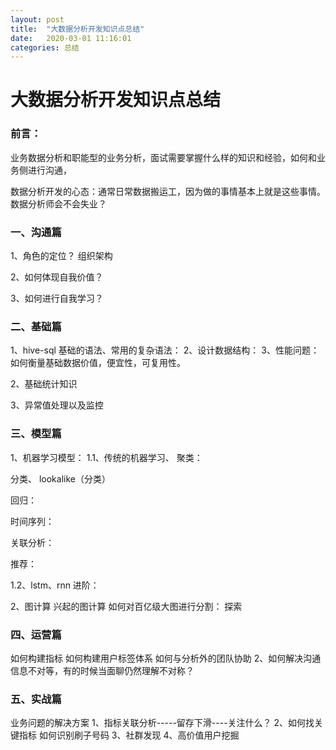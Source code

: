 ```yaml
---
layout: post
title:  "大数据分析开发知识点总结"
date:   2020-03-01 11:16:01
categories: 总结
---
```


# 大数据分析开发知识点总结

### 前言：

业务数据分析和职能型的业务分析，面试需要掌握什么样的知识和经验，如何和业务侧进行沟通，

数据分析开发的心态：通常日常数据搬运工，因为做的事情基本上就是这些事情。
数据分析师会不会失业？

### 一、沟通篇

1、角色的定位？
组织架构

2、如何体现自我价值？

3、如何进行自我学习？

###  二、基础篇

1、hive-sql
基础的语法、常用的复杂语法：
2、设计数据结构：
3、性能问题：如何衡量基础数据价值，便宜性，可复用性。

2、基础统计知识

3、异常值处理以及监控

### 三、模型篇

1、机器学习模型：
1.1、传统的机器学习、
聚类：

分类、
lookalike（分类）

回归：

时间序列：


关联分析：


推荐：

1.2、lstm、rnn
进阶：

2、图计算
兴起的图计算
如何对百亿级大图进行分割： 探索

###  四、运营篇

如何构建指标
如何构建用户标签体系
如何与分析外的团队协助
2、如何解决沟通信息不对等，有的时候当面聊仍然理解不对称？

### 五、实战篇

业务问题的解决方案
1、指标关联分析-----留存下滑----关注什么？
2、如何找关键指标
如何识别刷子号码
3、社群发现
4、高价值用户挖掘
